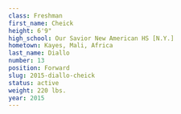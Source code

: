 ```yaml
---
class: Freshman
first_name: Cheick
height: 6'9"
high_school: Our Savior New American HS [N.Y.]
hometown: Kayes, Mali, Africa
last_name: Diallo
number: 13
position: Forward
slug: 2015-diallo-cheick
status: active
weight: 220 lbs.
year: 2015
---
```

